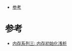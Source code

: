 
<!-- @import "[TOC]" {cmd="toc" depthFrom=1 depthTo=6 orderedList=false} -->

<!-- code_chunk_output -->

* [参考](#参考)

<!-- /code_chunk_output -->

# 参考

- [内存系列三: 内存初始化浅析](https://mp.weixin.qq.com/s/CI6xEHpvtrzVGXaTNOp8Ww)